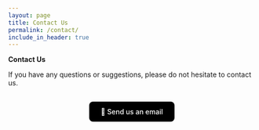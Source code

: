 ```yaml
---
layout: page
title: Contact Us
permalink: /contact/
include_in_header: true
---
```


**Contact Us**

If you have any questions or suggestions, please do not hesitate to contact us.

<div style="text-align: center; margin: 30px 0;">
  <a href="mailto:contact@asapps.fr?subject=Eggtime%20Contact" style="display: inline-block; background-color: #000000ff; color: white; padding: 12px 24px; text-decoration: none; border-radius: 8px; font-weight: 500; transition: background-color 0.2s ease;" onmouseover="this.style.backgroundColor='#0056CC'" onmouseout="this.style.backgroundColor='#007AFF'">
    🚀 Send us an email
  </a>
</div>
